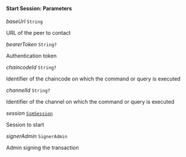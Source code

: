 

#### Start Session: Parameters  
  
<article>

*baseUrl* `String` 

URL of the peer to contact

</article>
<article>

*bearerToken* `String?` 

Authentication token

</article>
<article>

*chaincodeId* `String?` 

Identifier of the chaincode on which the command or query is executed

</article>
<article>

*channelId* `String?` 

Identifier of the channel on which the command or query is executed

</article>
<article>

*session* [`SsmSession`](#ssmsession) 

Session to start

</article>
<article>

*signerAdmin* `SignerAdmin` 

Admin signing the transaction

</article>

